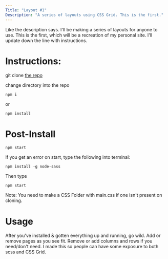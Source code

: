 ```yaml
---
Title: "Layout #1"
Description: "A series of layouts using CSS Grid. This is the first."
---
```


Like the description says. I'll be making a series of layouts for anyone to use. This is the first, which will be a recreation of my personal site. I'll update down the line with instructions.

# Instructions:

git clone [the repo](https://github.com/Joey-Robinson/Layout01.git)

change directory into the repo

```
npm i
```

or

```
npm install
```

# Post-Install

```
npm start
```

If you get an error on start, type the following into terminal:

```
npm install -g node-sass
```

Then type

```
npm start
```

Note: You need to make a CSS Folder with main.css if one isn't present on cloning.

# Usage

After you've installed & gotten everything up and running, go wild. Add or remove pages as you see fit. Remove or add columns and rows if you need/don't need. I made this so people can have some exposure to both scss and CSS Grid.
